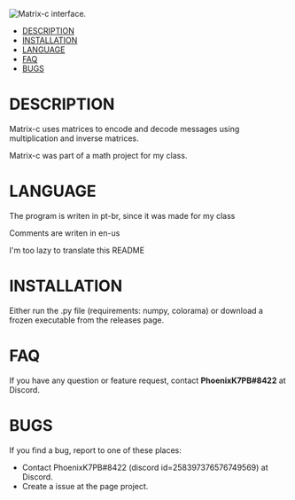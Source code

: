 ![Matrix-c interface.](https://i.imgur.com/h2at5na.png)

- [DESCRIPTION](#description)
- [INSTALLATION](#installation)
- [LANGUAGE](#language)
- [FAQ](#faq)
- [BUGS](#bugs)

# DESCRIPTION

Matrix-c uses matrices to encode and decode messages using multiplication and inverse matrices.

Matrix-c was part of a math project for my class. 

# LANGUAGE

The program is writen in pt-br, since it was made for my class

Comments are writen in en-us

I'm too lazy to translate this README

# INSTALLATION

Either run the .py file (requirements: numpy, colorama) or download a frozen executable from the releases page.

# FAQ

If you have any question or feature request, contact  **PhoenixK7PB#8422** at Discord.

# BUGS

If you find a bug, report to one of these places:
* Contact PhoenixK7PB#8422 (discord id=258397376576749569) at Discord.
* Create a issue at the page project.